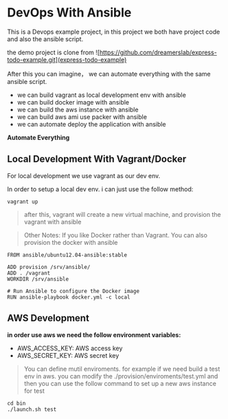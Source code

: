 # DevOps With Ansible

This is a Devops example project, in this project we both have project code and also the ansible script.

the demo project is clone from ![https://github.com/dreamerslab/express-todo-example.git](express-todo-example)

After this you can imagine， we can automate everything with the same ansible script.

* we can build vagrant as local development env with ansible
* we can build docker image with ansible
* we can build the aws instance with ansible
* we can build aws ami use packer with ansible
* we can automate deploy the application with ansible

**Automate Everything**

## Local Development With Vagrant/Docker

For local development we use vagrant as our dev env.

In order to setup a local dev env. i can just use the follow method:

```
vagrant up
```

> after this, vagrant will create a new virtual machine, and provision the vagrant with ansible

> Other Notes: If you like Docker rather than Vagrant. You can also provision the docker with ansible

```
FROM ansible/ubuntu12.04-ansible:stable

ADD provision /srv/ansible/
ADD . /vagrant
WORKDIR /srv/ansible

# Run Ansible to configure the Docker image
RUN ansible-playbook docker.yml -c local
```

## AWS Development

**in order use aws we need the follow environment variables:**

* AWS_ACCESS_KEY:  AWS access key
* AWS_SECRET_KEY: AWS secret key

> You can define mutil enviroments.
> for example if we need build a test env in aws. you can modify the ./provision/enviroments/test.yml
> and then you can use the follow command to set up a new aws instance for test

```
cd bin
./launch.sh test
```
